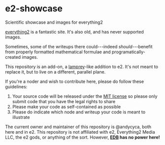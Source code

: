 # e2-showcase

Scientific showcase and images for everything2

[everything2] is a fantastic site. It's also old, and has never
supported images.

Sometimes, some of the writeups there could---indeed *should*---benefit
from properly formatted mathematical formulae and
programatically-created images.

This repository is an add-on, a [lamprey]-like addition to e2. It's not
meant to replace it, but to live on a different, parallel plane.

If you're a noder and wish to contribute here, please do follow these
guidelines:

1.  Your source code will be released under the [MIT license] so please
    only submit code that you have the legal rights to share
2.  Please make your code as self-contained as possible
3.  Please do indicate which node and writeup your code is meant to
    illustrate

The current owner and maintainer of this repository is @andycyca, both
here and in e2. This repository is not affiliated with e2, Everything2
Media LLC, the e2 gods, or anything of the sort. However, **[EDB] has no
power here!**

  [everything2]: https://everything2.com
  [lamprey]: https://en.wikipedia.org/wiki/Lamprey
  [MIT license]: https://github.com/andycyca/e2-showcase/blob/main/LICENSE
  [EDB]: https://everything2.com/user/EDB
